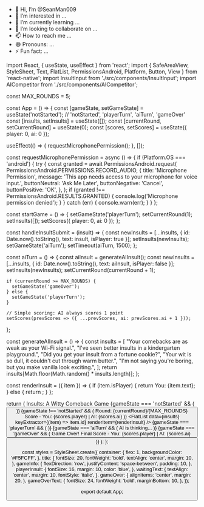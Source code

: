 - 👋 Hi, I’m @SeanMan009
- 👀 I’m interested in ...
- 🌱 I’m currently learning ...
- 💞️ I’m looking to collaborate on ...
- 📫 How to reach me ...
- 😄 Pronouns: ...
- ⚡ Fun fact: ...

<!---
SeanMan009/SeanMan009 is a ✨ special ✨ repository because its `README.md` (this file) appears on your GitHub profile.
You can click the Preview link to take a look at your changes.
--->
import React, { useState, useEffect } from 'react';
import { SafeAreaView, StyleSheet, Text, FlatList, PermissionsAndroid, Platform, Button, View } from 'react-native';
import InsultInput from './src/components/InsultInput';
import AICompetitor from './src/components/AICompetitor';

const MAX_ROUNDS = 5;

const App = () => {
  const [gameState, setGameState] = useState('notStarted'); // 'notStarted', 'playerTurn', 'aiTurn', 'gameOver'
  const [insults, setInsults] = useState([]);
  const [currentRound, setCurrentRound] = useState(0);
  const [scores, setScores] = useState({ player: 0, ai: 0 });

  useEffect(() => {
    requestMicrophonePermission();
  }, []);

  const requestMicrophonePermission = async () => {
    if (Platform.OS === 'android') {
      try {
        const granted = await PermissionsAndroid.request(
          PermissionsAndroid.PERMISSIONS.RECORD_AUDIO,
          {
            title: 'Microphone Permission',
            message: 'This app needs access to your microphone for voice input.',
            buttonNeutral: 'Ask Me Later',
            buttonNegative: 'Cancel',
            buttonPositive: 'OK',
          },
        );
        if (granted !== PermissionsAndroid.RESULTS.GRANTED) {
          console.log('Microphone permission denied');
        }
      } catch (err) {
        console.warn(err);
      }
    }
  };

  const startGame = () => {
    setGameState('playerTurn');
    setCurrentRound(1);
    setInsults([]);
    setScores({ player: 0, ai: 0 });
  };

  const handleInsultSubmit = (insult) => {
    const newInsults = [...insults, { id: Date.now().toString(), text: insult, isPlayer: true }];
    setInsults(newInsults);
    setGameState('aiTurn');
    setTimeout(aiTurn, 1500);
  };

  const aiTurn = () => {
    const aiInsult = generateAIInsult();
    const newInsults = [...insults, { id: Date.now().toString(), text: aiInsult, isPlayer: false }];
    setInsults(newInsults);
    setCurrentRound(currentRound + 1);
    
    if (currentRound >= MAX_ROUNDS) {
      setGameState('gameOver');
    } else {
      setGameState('playerTurn');
    }

    // Simple scoring: AI always scores 1 point
    setScores(prevScores => ({ ...prevScores, ai: prevScores.ai + 1 }));
  };

  const generateAIInsult = () => {
    const insults = [
      "Your comebacks are as weak as your Wi-Fi signal.",
      "I've seen better insults in a kindergarten playground.",
      "Did you get your insult from a fortune cookie?",
      "Your wit is so dull, it couldn't cut through warm butter.",
      "I'm not saying you're boring, but you make vanilla look exciting.",
    ];
    return insults[Math.floor(Math.random() * insults.length)];
  };

  const renderInsult = ({ item }) => {
    if (item.isPlayer) {
      return <Text style={styles.playerInsult}>You: {item.text}</Text>;
    } else {
      return <AICompetitor insult={item.text} />;
    }
  };

  return (
    <SafeAreaView style={styles.container}>
      <Text style={styles.title}>Insults: A Witty Comeback Game</Text>
      {gameState === 'notStarted' && (
        <Button title="Start Game" onPress={startGame} />
      )}
      {gameState !== 'notStarted' && (
        <View style={styles.gameInfo}>
          <Text>Round: {currentRound}/{MAX_ROUNDS}</Text>
          <Text>Score - You: {scores.player} | AI: {scores.ai}</Text>
        </View>
      )}
      <FlatList
        data={insults}
        keyExtractor={(item) => item.id}
        renderItem={renderInsult}
      />
      {gameState === 'playerTurn' && (
        <InsultInput onSubmit={handleInsultSubmit} />
      )}
      {gameState === 'aiTurn' && (
        <Text style={styles.waitingText}>AI is thinking...</Text>
      )}
      {gameState === 'gameOver' && (
        <View style={styles.gameOver}>
          <Text style={styles.gameOverText}>Game Over!</Text>
          <Text>Final Score - You: {scores.player} | AI: {scores.ai}</Text>
          <Button title="Play Again" onPress={startGame} />
        </View>
      )}
    </SafeAreaView>
  );
};

const styles = StyleSheet.create({
  container: {
    flex: 1,
    backgroundColor: '#F5FCFF',
  },
  title: {
    fontSize: 20,
    fontWeight: 'bold',
    textAlign: 'center',
    margin: 10,
  },
  gameInfo: {
    flexDirection: 'row',
    justifyContent: 'space-between',
    padding: 10,
  },
  playerInsult: {
    fontSize: 16,
    margin: 10,
    color: 'blue',
  },
  waitingText: {
    textAlign: 'center',
    margin: 10,
    fontStyle: 'italic',
  },
  gameOver: {
    alignItems: 'center',
    margin: 20,
  },
  gameOverText: {
    fontSize: 24,
    fontWeight: 'bold',
    marginBottom: 10,
  },
});

export default App;
